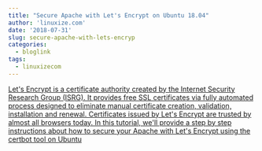 ```yaml
---
title: "Secure Apache with Let's Encrypt on Ubuntu 18.04"
author: 'linuxize.com'
date: '2018-07-31'
slug: secure-apache-with-lets-encryp
categories:
  - bloglink
tags:
  - linuxizecom
---
```


[Let's Encrypt is a certificate authority created by the Internet Security Research Group (ISRG). It provides free SSL certificates via fully automated process designed to eliminate manual certificate creation, validation, installation and renewal. Certificates issued by Let's Encrypt are trusted by almost all browsers today. In this tutorial, we'll provide a step by step instructions about how to secure your Apache with Let's Encrypt using the certbot tool on Ubuntu<i class="fas fa-external-link-alt"></i>](https://linuxize.com/post/secure-apache-with-let-s-encrypt-on-ubuntu-18-04/)

